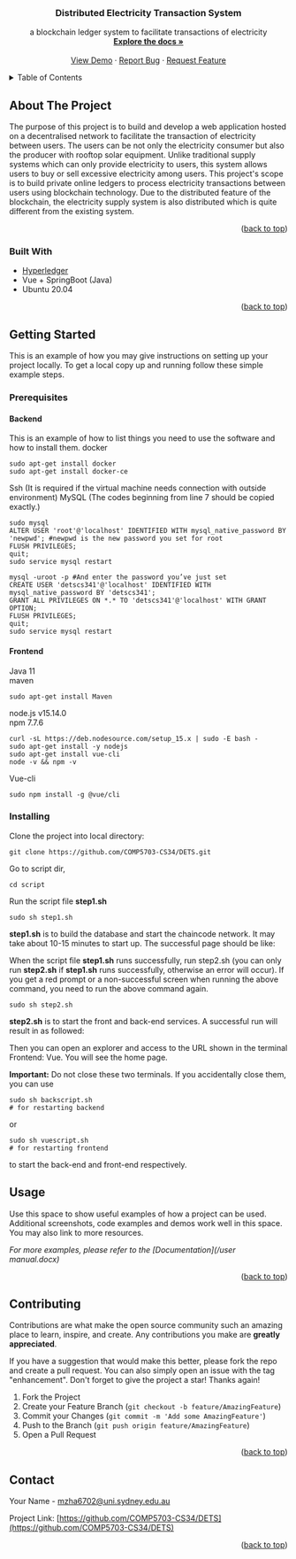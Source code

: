 <!-- PROJECT LOGO -->
<br />

<h3 align="center">Distributed Electricity Transaction System</h3>

  <p align="center">
    a blockchain ledger system to facilitate transactions of electricity
    <br />
    <a href="https://github.com/COMP5703-CS34/DETS"><strong>Explore the docs »</strong></a>
    <br />
    <br />
    <a href="https://github.com/COMP5703-CS34/DETS">View Demo</a>
    ·
    <a href="https://github.com/COMP5703-CS34/DETS/issues">Report Bug</a>
    ·
    <a href="https://github.com/COMP5703-CS34/DETS/issues">Request Feature</a>
  </p>

</div>



<!-- TABLE OF CONTENTS -->

<details>
  <summary>Table of Contents</summary>
  <ol>
    <li>
      <a href="#about-the-project">About The Project</a>
      <ul>
        <li><a href="#built-with">Built With</a></li>
      </ul>
    </li>
    <li>
      <a href="#getting-started">Getting Started</a>
      <ul>
        <li><a href="#prerequisites">Prerequisites</a></li>
        <li><a href="#installation">Installation</a></li>
      </ul>
    </li>
    <li><a href="#usage">Usage</a></li>
    <li><a href="#roadmap">Roadmap</a></li>
    <li><a href="#contributing">Contributing</a></li>
    <li><a href="#license">License</a></li>
    <li><a href="#contact">Contact</a></li>
    <li><a href="#acknowledgments">Acknowledgments</a></li>
  </ol>
</details>

<!-- ABOUT THE PROJECT -->
## About The Project

The purpose of this project is to build and develop a web application hosted on a decentralised network to facilitate the transaction of electricity between users. The users can be not only the electricity consumer but also the producer with rooftop solar equipment. Unlike traditional supply systems which can only provide electricity to users, this system allows users to buy or sell excessive electricity among users. This project's scope is to build private online ledgers to process electricity transactions between users using blockchain technology. Due to the distributed feature of the blockchain, the electricity supply system is also distributed which is quite different from the existing system. 

<p align="right">(<a href="#readme-top">back to top</a>)</p>



### Built With

* [Hyperledger](https://github.com/hyperledger)
* Vue + SpringBoot (Java)
* Ubuntu 20.04

<p align="right">(<a href="#readme-top">back to top</a>)</p>



<!-- GETTING STARTED -->
## Getting Started

This is an example of how you may give instructions on setting up your project locally.
To get a local copy up and running follow these simple example steps.

### Prerequisites
#### Backend
This is an example of how to list things you need to use the software and how to install them.
docker
```
sudo apt-get install docker
sudo apt-get install docker-ce
```
Ssh (It is required if the virtual machine needs connection with outside environment)
MySQL (The codes beginning from line 7 should be copied exactly.)
```
sudo mysql
ALTER USER 'root'@'localhost' IDENTIFIED WITH mysql_native_password BY 'newpwd'; #newpwd is the new password you set for root
FLUSH PRIVILEGES;
quit;
sudo service mysql restart

mysql -uroot -p #And enter the password you’ve just set
CREATE USER 'detscs341'@'localhost' IDENTIFIED WITH mysql_native_password BY 'detscs341';
GRANT ALL PRIVILEGES ON *.* TO 'detscs341'@'localhost' WITH GRANT OPTION;
FLUSH PRIVILEGES;
quit;
sudo service mysql restart
```

#### Frontend  
Java 11  
maven  
```
sudo apt-get install Maven
```
node.js v15.14.0  
npm 7.7.6
```
curl -sL https://deb.nodesource.com/setup_15.x | sudo -E bash -
sudo apt-get install -y nodejs
sudo apt-get install vue-cli
node -v && npm -v
```
Vue-cli
```
sudo npm install -g @vue/cli
```


### Installing
Clone the project into local directory:
```
git clone https://github.com/COMP5703-CS34/DETS.git
```
Go to script dir,
```
cd script
```
Run the script file **step1.sh**
```
sudo sh step1.sh
```
**step1.sh** is to build the database and start the chaincode network. It may take about 10-15 minutes to start up. The successful page should be like:


When the script file **step1.sh** runs successfully, run step2.sh (you can only run **step2.sh** if **step1.sh** runs successfully, otherwise an error will occur). If you get a red prompt or a non-successful screen when running the above command, you need to run the above command again.
```
sudo sh step2.sh
```
**step2.sh** is to start the front and back-end services. A successful run will result in as followed:



Then you can open an explorer and access to the URL shown in the terminal Frontend: Vue. You will see the home page.

**Important:** Do not close these two terminals. If you accidentally close them, you can use
```
sudo sh backscript.sh
# for restarting backend
```
or
```
sudo sh vuescript.sh
# for restarting frontend
```
to start the back-end and front-end respectively.


<!-- USAGE EXAMPLES -->
## Usage

Use this space to show useful examples of how a project can be used. Additional screenshots, code examples and demos work well in this space. You may also link to more resources.

_For more examples, please refer to the [Documentation](/user manual.docx)_

<p align="right">(<a href="#readme-top">back to top</a>)</p>




<!-- CONTRIBUTING -->
## Contributing

Contributions are what make the open source community such an amazing place to learn, inspire, and create. Any contributions you make are **greatly appreciated**.

If you have a suggestion that would make this better, please fork the repo and create a pull request. You can also simply open an issue with the tag "enhancement".
Don't forget to give the project a star! Thanks again!

1. Fork the Project
2. Create your Feature Branch (`git checkout -b feature/AmazingFeature`)
3. Commit your Changes (`git commit -m 'Add some AmazingFeature'`)
4. Push to the Branch (`git push origin feature/AmazingFeature`)
5. Open a Pull Request

<p align="right">(<a href="#readme-top">back to top</a>)</p>




<!-- CONTACT -->
## Contact

Your Name - [mzha6702@uni.sydney.edu.au](https://twitter.com/twitter_handle) 

Project Link: [https://github.com/COMP5703-CS34/DETS](https://github.com/COMP5703-CS34/DETS)

<p align="right">(<a href="#readme-top">back to top</a>)</p>



